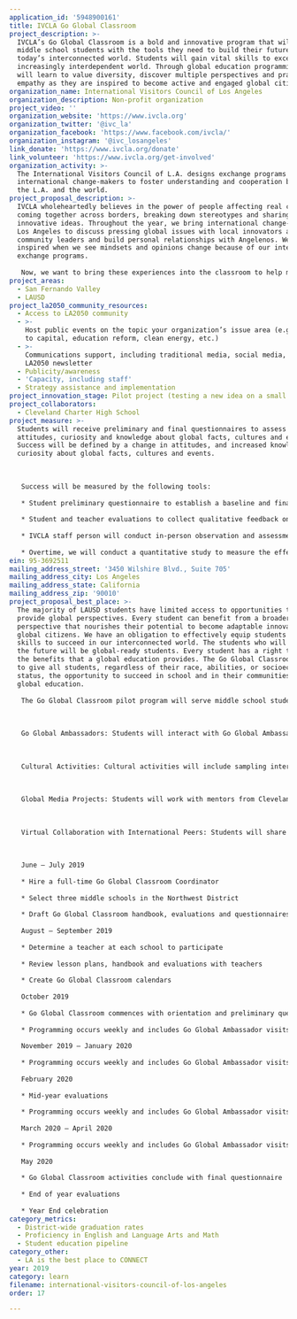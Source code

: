 ```yaml
---
application_id: '5948900161'
title: IVCLA Go Global Classroom
project_description: >-
  IVCLA’s Go Global Classroom is a bold and innovative program that will empower
  middle school students with the tools they need to build their futures in
  today’s interconnected world. Students will gain vital skills to excel in an
  increasingly interdependent world. Through global education programming they
  will learn to value diversity, discover multiple perspectives and practice
  empathy as they are inspired to become active and engaged global citizens.
organization_name: International Visitors Council of Los Angeles
organization_description: Non-profit organization
project_video: ''
organization_website: 'https://www.ivcla.org'
organization_twitter: '@ivc_la'
organization_facebook: 'https://www.facebook.com/ivcla/'
organization_instagram: '@ivc_losangeles'
link_donate: 'https://www.ivcla.org/donate'
link_volunteer: 'https://www.ivcla.org/get-involved'
organization_activity: >-
  The International Visitors Council of L.A. designs exchange programs for
  international change-makers to foster understanding and cooperation between
  the L.A. and the world.
project_proposal_description: >-
  IVCLA wholeheartedly believes in the power of people affecting real change by
  coming together across borders, breaking down stereotypes and sharing
  innovative ideas. Throughout the year, we bring international change-makers to
  Los Angeles to discuss pressing global issues with local innovators and
  community leaders and build personal relationships with Angelenos. We are
  inspired when we see mindsets and opinions change because of our international
  exchange programs. 
   
   Now, we want to bring these experiences into the classroom to help middle school students gain an appreciation for the diversity in their own communities, understand the value of global perspectives and develop critical skills that will help them succeed in an interconnected world. We have a bold vision for a program that will make Los Angeles the best place for global education.
project_areas:
  - San Fernando Valley
  - LAUSD
project_la2050_community_resources:
  - Access to LA2050 community
  - >-
    Host public events on the topic your organization’s issue area (e.g. access
    to capital, education reform, clean energy, etc.) 
  - >-
    Communications support, including traditional media, social media, and
    LA2050 newsletter
  - Publicity/awareness
  - 'Capacity, including staff'
  - Strategy assistance and implementation
project_innovation_stage: Pilot project (testing a new idea on a small scale to prove feasibility)
project_collaborators:
  - Cleveland Charter High School
project_measure: >-
  Students will receive preliminary and final questionnaires to assess their
  attitudes, curiosity and knowledge about global facts, cultures and events.
  Success will be defined by a change in attitudes, and increased knowledge and
  curiosity about global facts, cultures and events. 
   
   
   
   Success will be measured by the following tools:
   
   * Student preliminary questionnaire to establish a baseline and final questionnaire to assess results of program
   
   * Student and teacher evaluations to collect qualitative feedback on experiences
   
   * IVCLA staff person will conduct in-person observation and assessments based on evaluation metrics determined by teachers and a volunteer expert
   
   * Overtime, we will conduct a quantitative study to measure the effect of the Go Global Classroom on high school graduation rates, college matriculation, and other metrics
ein: 95-3692511
mailing_address_street: '3450 Wilshire Blvd., Suite 705'
mailing_address_city: Los Angeles
mailing_address_state: California
mailing_address_zip: '90010'
project_proposal_best_place: >-
  The majority of LAUSD students have limited access to opportunities that
  provide global perspectives. Every student can benefit from a broader world
  perspective that nourishes their potential to become adaptable innovators and
  global citizens. We have an obligation to effectively equip students with the
  skills to succeed in our interconnected world. The students who will thrive in
  the future will be global-ready students. Every student has a right to reap
  the benefits that a global education provides. The Go Global Classroom seeks
  to give all students, regardless of their race, abilities, or socioeconomic
  status, the opportunity to succeed in school and in their communities through
  global education.
   
   The Go Global Classroom pilot program will serve middle school students in LAUSD's Northwest District. The program will complement each class’s existing curriculum with organized visits from international volunteers (Go Global Ambassadors), cultural activities in the classroom, collaboration with peers in other countries and global media projects. 
   
   
   
   Go Global Ambassadors: Students will interact with Go Global Ambassadors (International Fulbright Students, IVCLA International Visitors and members of the L.A. Consular Corps). 
   
   
   
   Cultural Activities: Cultural activities will include sampling international cuisine, learning languages and more.
   
   
   
   Global Media Projects: Students will work with mentors from Cleveland Charter High School to create video projects and take action on global issues. 
   
   
   
   Virtual Collaboration with International Peers: Students will share experiences with peers in another country in real-time.
   
   
   
   June — July 2019
   
   * Hire a full-time Go Global Classroom Coordinator
   
   * Select three middle schools in the Northwest District 
   
   * Draft Go Global Classroom handbook, evaluations and questionnaires 
   
   August — September 2019
   
   * Determine a teacher at each school to participate 
   
   * Review lesson plans, handbook and evaluations with teachers 
   
   * Create Go Global Classroom calendars 
   
   October 2019 
   
   * Go Global Classroom commences with orientation and preliminary questionnaire
   
   * Programming occurs weekly and includes Go Global Ambassador visits, cultural activities, virtual collaborations with peers in other countries, and global media projects
   
   November 2019 — January 2020
   
   * Programming occurs weekly and includes Go Global Ambassador visits, cultural activities, virtual collaborations with peers in other countries, and global media projects
   
   February 2020 
   
   * Mid-year evaluations
   
   * Programming occurs weekly and includes Go Global Ambassador visits, cultural activities, virtual collaborations with peers in other countries, and global media projects
   
   March 2020 — April 2020
   
   * Programming occurs weekly and includes Go Global Ambassador visits, cultural activities, virtual collaborations with peers in other countries, and global media projects
   
   May 2020
   
   * Go Global Classroom activities conclude with final questionnaire
   
   * End of year evaluations
   
   * Year End celebration
category_metrics:
  - District-wide graduation rates
  - Proficiency in English and Language Arts and Math
  - Student education pipeline
category_other:
  - LA is the best place to CONNECT
year: 2019
category: learn
filename: international-visitors-council-of-los-angeles
order: 17

---
```

